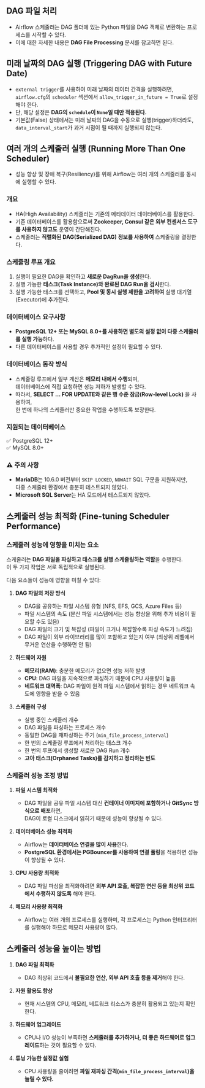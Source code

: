 ## DAG 파일 처리
- Airflow 스케줄러는 DAG 폴더에 있는 Python 파일을 DAG 객체로 변환하는 프로세스를 시작할 수 있다.
- 이에 대한 자세한 내용은 **DAG File Processing** 문서를 참고하면 된다.

## 미래 날짜의 DAG 실행 (Triggering DAG with Future Date)
- `external trigger`를 사용하여 미래 날짜의 데이터 간격을 실행하려면,  
  `airflow.cfg`의 `scheduler` 섹션에서 `allow_trigger_in_future = True`로 설정해야 한다.
- 단, 해당 설정은 **DAG의 `schedule`이 `None`일 때만 적용된다.**
- 기본값(False) 상태에서는 미래 날짜의 DAG을 수동으로 실행(trigger)하더라도,  
  `data_interval_start`가 과거 시점이 될 때까지 실행되지 않는다.

## 여러 개의 스케줄러 실행 (Running More Than One Scheduler)
- 성능 향상 및 장애 복구(Resiliency)를 위해 Airflow는 여러 개의 스케줄러를 동시에 실행할 수 있다.

### 개요
- HA(High Availability) 스케줄러는 기존의 메타데이터 데이터베이스를 활용한다.
- 기존 데이터베이스를 활용함으로써 **Zookeeper, Consul 같은 외부 컨센서스 도구를 사용하지 않고도** 운영이 간단해진다.
- 스케줄러는 **직렬화된 DAG(Serialized DAG) 정보를 사용하여** 스케줄링을 결정한다.

### 스케줄링 루프 개요
1. 실행이 필요한 DAG을 확인하고 **새로운 DagRun을 생성**한다.
2. 실행 가능한 **태스크(Task Instance)와 완료된 DAG Run을 검사**한다.
3. 실행 가능한 태스크를 선택하고, **Pool 및 동시 실행 제한을 고려하여** 실행 대기열(Executor)에 추가한다.

### 데이터베이스 요구사항
- **PostgreSQL 12+ 또는 MySQL 8.0+를 사용하면 별도의 설정 없이 다중 스케줄러를 실행 가능**하다.
- 다른 데이터베이스를 사용할 경우 추가적인 설정이 필요할 수 있다.

### 데이터베이스 동작 방식
- 스케줄링 루프에서 일부 계산은 **메모리 내에서 수행**되며,  
  데이터베이스에 직접 요청하면 성능 저하가 발생할 수 있다.
- 따라서, **SELECT ... FOR UPDATE와 같은 행 수준 잠금(Row-level Lock)** 을 사용하여,  
  한 번에 하나의 스케줄러만 중요한 작업을 수행하도록 보장한다.

### 지원되는 데이터베이스
✅ PostgreSQL 12+  
✅ MySQL 8.0+  

### ⚠️ 주의 사항
- **MariaDB**는 10.6.0 버전부터 `SKIP LOCKED`, `NOWAIT` SQL 구문을 지원하지만,  
  다중 스케줄러 환경에서 충분히 테스트되지 않았다.
- **Microsoft SQL Server**는 HA 모드에서 테스트되지 않았다.

## 스케줄러 성능 최적화 (Fine-tuning Scheduler Performance)

### 스케줄러 성능에 영향을 미치는 요소
스케줄러는 **DAG 파일을 파싱하고 태스크를 실행 스케줄링하는 역할**을 수행한다.  
이 두 가지 작업은 서로 독립적으로 실행된다.

다음 요소들이 성능에 영향을 미칠 수 있다:

1. **DAG 파일의 저장 방식**
   - DAG을 공유하는 파일 시스템 유형 (NFS, EFS, GCS, Azure Files 등)
   - 파일 시스템의 속도 (분산 파일 시스템에서는 성능 향상을 위해 추가 비용이 필요할 수도 있음)
   - DAG 파일의 크기 및 복잡성 (파일이 크거나 복잡할수록 파싱 속도가 느려짐)
   - DAG 파일이 외부 라이브러리를 많이 포함하고 있는지 여부 (최상위 레벨에서 무거운 연산을 수행하면 안 됨)

2. **하드웨어 자원**
   - **메모리(RAM)**: 충분한 메모리가 없으면 성능 저하 발생
   - **CPU**: DAG 파일을 지속적으로 파싱하기 때문에 CPU 사용량이 높음
   - **네트워크 대역폭**: DAG 파일이 원격 파일 시스템에서 읽히는 경우 네트워크 속도에 영향을 받을 수 있음

3. **스케줄러 구성**
   - 실행 중인 스케줄러 개수
   - DAG 파일을 파싱하는 프로세스 개수
   - 동일한 DAG을 재파싱하는 주기 (`min_file_process_interval`)
   - 한 번의 스케줄링 루프에서 처리하는 태스크 개수
   - 한 번의 루프에서 생성할 새로운 DAG Run 개수
   - **고아 태스크(Orphaned Tasks)를 감지하고 정리하는 빈도**

### 스케줄러 성능 조정 방법
1. **파일 시스템 최적화**
   - DAG 파일을 공유 파일 시스템 대신 **컨테이너 이미지에 포함하거나 GitSync 방식으로 배포**하면,  
     DAG이 로컬 디스크에서 읽히기 때문에 성능이 향상될 수 있다.

2. **데이터베이스 성능 최적화**
   - Airflow는 **데이터베이스 연결을 많이 사용**한다.
   - **PostgreSQL 환경에서는 PGBouncer를 사용하여 연결 풀링**을 적용하면 성능이 향상될 수 있다.

3. **CPU 사용량 최적화**
   - DAG 파일 파싱을 최적화하려면 **외부 API 호출, 복잡한 연산 등을 최상위 코드에서 수행하지 않도록** 해야 한다.

4. **메모리 사용량 최적화**
   - Airflow는 여러 개의 프로세스를 실행하며, 각 프로세스는 Python 인터프리터를 실행해야 하므로 메모리 사용량이 많다.

## 스케줄러 성능을 높이는 방법
1. **DAG 파일 최적화**
   - DAG 최상위 코드에서 **불필요한 연산, 외부 API 호출 등을 제거**해야 한다.

2. **자원 활용도 향상**
   - 현재 시스템의 CPU, 메모리, 네트워크 리소스가 충분히 활용되고 있는지 확인한다.

3. **하드웨어 업그레이드**
   - CPU나 I/O 성능이 부족하면 **스케줄러를 추가하거나, 더 좋은 하드웨어로 업그레이드**하는 것이 필요할 수 있다.

4. **튜닝 가능한 설정값 실험**
   - CPU 사용량을 줄이려면 **파일 재파싱 간격(`min_file_process_interval`)을 늘릴 수 있다.**  